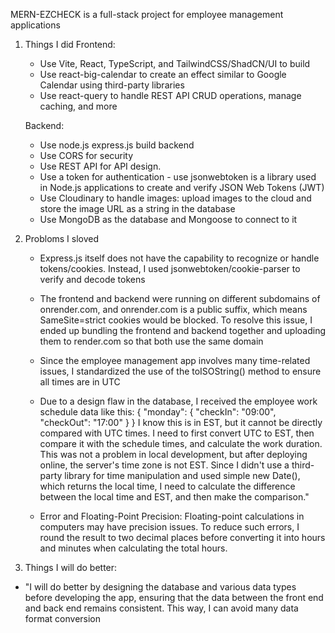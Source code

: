 MERN-EZCHECK is a full-stack project for employee management applications

1. Things I did
   Frontend:

   - Use Vite, React, TypeScript, and TailwindCSS/ShadCN/UI to build
   - Use react-big-calendar to create an effect similar to Google Calendar using third-party libraries
   - Use react-query to handle REST API CRUD operations, manage caching, and more

   Backend:

   - Use node.js express.js build backend
   - Use CORS for security
   - Use REST API for API design.
   - Use a token for authentication - use jsonwebtoken is a library used in Node.js applications to create and verify JSON Web Tokens (JWT)
   - Use Cloudinary to handle images: upload images to the cloud and store the image URL as a string in the database
   - Use MongoDB as the database and Mongoose to connect to it

2. Probloms I sloved

   - Express.js itself does not have the capability to recognize or handle tokens/cookies. Instead, I used jsonwebtoken/cookie-parser to verify and decode tokens

   - The frontend and backend were running on different subdomains of onrender.com, and onrender.com is a public suffix,
     which means SameSite=strict cookies would be blocked. To resolve this issue, I ended up bundling the frontend and
     backend together and uploading them to render.com so that both use the same domain

   - Since the employee management app involves many time-related issues, I standardized the use of the toISOString() method to ensure all times are in UTC

   - Due to a design flaw in the database, I received the employee work schedule data like this:
     {
     "monday": {
     "checkIn": "09:00",
     "checkOut": "17:00"
     }
     }
     I know this is in EST, but it cannot be directly compared with UTC times. I need to first convert UTC to EST, then compare it with the schedule times,
     and calculate the work duration. This was not a problem in local development, but after deploying online, the server's time zone is not EST.
     Since I didn't use a third-party library for time manipulation and used simple new Date(),
     which returns the local time, I need to calculate the difference between the local time and EST, and then make the comparison."

   - Error and Floating-Point Precision: Floating-point calculations in computers may have precision issues. To reduce such errors,
     I round the result to two decimal places before converting it into hours and minutes when calculating the total hours.

3. Things I will do better:

- "I will do better by designing the database and various data types before developing the app, ensuring that the data
  between the front end and back end remains consistent. This way, I can avoid many data format conversion
